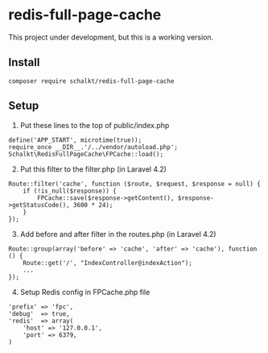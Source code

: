 # redis-full-page-cache

This project under development, but this is a working version.

Install
---
` composer require schalkt/redis-full-page-cache `


Setup
---
1. Put these lines to the top of public/index.php 
```
define('APP_START', microtime(true));
require_once __DIR__.'/../vendor/autoload.php';
Schalkt\RedisFullPageCache\FPCache::load();
```
2. Put this filter to the filter.php (in Laravel 4.2)
```
Route::filter('cache', function ($route, $request, $response = null) {
    if (!is_null($response)) {
        FPCache::save($response->getContent(), $response->getStatusCode(), 3600 * 24);
    }
});
```
3. Add before and after filter in the routes.php (in Laravel 4.2)
```
Route::group(array('before' => 'cache', 'after' => 'cache'), function () {
    Route::get('/', "IndexController@indexAction");
    ...
});
```
4. Setup Redis config in FPCache.php file
```
'prefix' => 'fpc',
'debug'  => true,
'redis'  => array(
    'host' => '127.0.0.1',
    'port' => 6379,
)
```